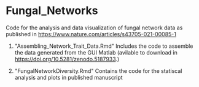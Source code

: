 # Fungal_Networks

Code for the analysis and data visualization of fungal network data as published in https://www.nature.com/articles/s43705-021-00085-1

1. "Assembling_Network_Trait_Data.Rmd" 
 Includes the code to assemble the data generated from the GUI Matlab (avilable to download in https://doi.org/10.5281/zenodo.5187933.)
 
 
2.  "FungalNetworkDiversity.Rmd"
 Contains the code for the statiscal analysis and plots in published manuscript

